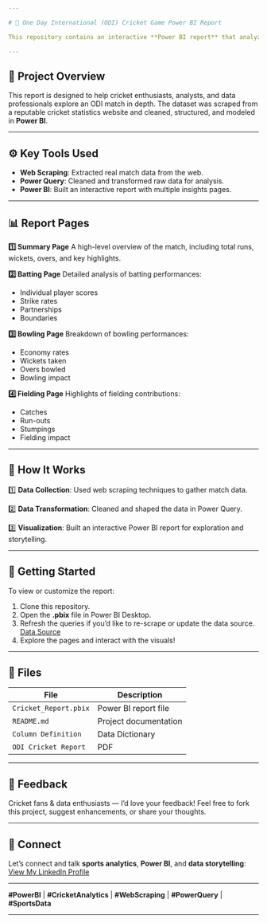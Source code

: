 ```yaml
---

# 🏏 One Day International (ODI) Cricket Game Power BI Report

This repository contains an interactive **Power BI report** that analyzes a One Day International (ODI) cricket match using data collected via **web scraping** and transformed with **Power Query**.

---
```


## 📌 **Project Overview**

This report is designed to help cricket enthusiasts, analysts, and data professionals explore an ODI match in depth. The dataset was scraped from a reputable cricket statistics website and cleaned, structured, and modeled in **Power BI**.

---

## ⚙️ **Key Tools Used**

* **Web Scraping**: Extracted real match data from the web.
* **Power Query**: Cleaned and transformed raw data for analysis.
* **Power BI**: Built an interactive report with multiple insights pages.

---

## 📊 **Report Pages**

**1️⃣ Summary Page**
A high-level overview of the match, including total runs, wickets, overs, and key highlights.

**2️⃣ Batting Page**
Detailed analysis of batting performances:

* Individual player scores
* Strike rates
* Partnerships
* Boundaries

**3️⃣ Bowling Page**
Breakdown of bowling performances:

* Economy rates
* Wickets taken
* Overs bowled
* Bowling impact

**4️⃣ Fielding Page**
Highlights of fielding contributions:

* Catches
* Run-outs
* Stumpings
* Fielding impact

---

## 🧩 **How It Works**

1️⃣ **Data Collection**: Used web scraping techniques to gather match data.

2️⃣ **Data Transformation**: Cleaned and shaped the data in Power Query.

3️⃣ **Visualization**: Built an interactive Power BI report for exploration and storytelling.

---

## 🚀 **Getting Started**

To view or customize the report:

1. Clone this repository.
2. Open the **.pbix** file in Power BI Desktop.
3. Refresh the queries if you’d like to re-scrape or update the data source. [Data Source](https://stats.espncricinfo.com/ci/engine/stats/index.html)
4. Explore the pages and interact with the visuals!

---

## 📂 **Files**

| File                      | Description           |
| ------------------------- | --------------------- |
| `Cricket_Report.pbix` | Power BI report file  |
| `README.md`               | Project documentation |
| `Column Definition`               |Data Dictionary |
| `ODI Cricket Report`               | PDF |

---

## 🙌 **Feedback**

Cricket fans & data enthusiasts — I’d love your feedback!
Feel free to fork this project, suggest enhancements, or share your thoughts.

---

## 📢 **Connect**

Let’s connect and talk **sports analytics**, **Power BI**, and **data storytelling**:
[View My LinkedIn Profile](https://www.linkedin.com/in/emmanuel-idowu-analyst/)

---

**#PowerBI** | **#CricketAnalytics** | **#WebScraping** | **#PowerQuery** | **#SportsData**

---
